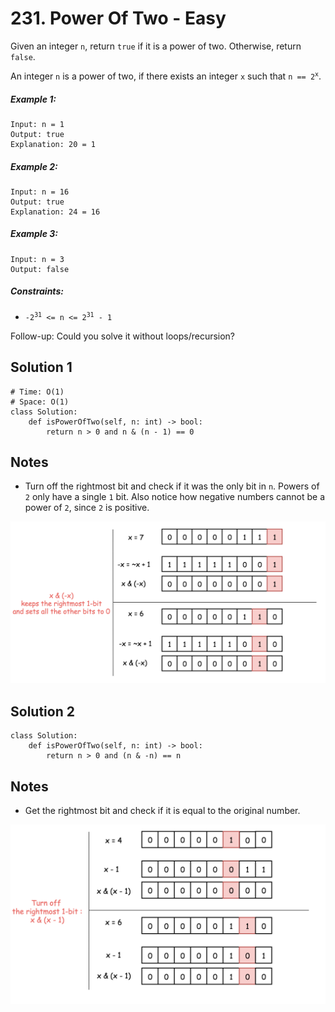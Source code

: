 # 231. Power Of Two - Easy

Given an integer `n`, return `true` if it is a power of two. Otherwise, return `false`.

An integer `n` is a power of two, if there exists an integer `x` such that <code>n == 2<sup>x</sup></code>.

##### Example 1:

```
Input: n = 1
Output: true
Explanation: 20 = 1
```

##### Example 2:

```
Input: n = 16
Output: true
Explanation: 24 = 16
```

##### Example 3:

```
Input: n = 3
Output: false
```

##### Constraints:

- <code>-2<sup>31</sup> <= n <= 2<sup>31</sup> - 1</code>

Follow-up: Could you solve it without loops/recursion?

## Solution 1

```
# Time: O(1)
# Space: O(1)
class Solution:
    def isPowerOfTwo(self, n: int) -> bool:
        return n > 0 and n & (n - 1) == 0
```

## Notes
- Turn off the rightmost bit and check if it was the only bit in `n`. Powers of `2` only have a single `1` bit. Also notice how negative numbers cannot be a power of `2`, since `2` is positive.

<img src="../assets/231_getrightmost.png" />

## Solution 2

```
class Solution:
    def isPowerOfTwo(self, n: int) -> bool:
        return n > 0 and (n & -n) == n
```

## Notes
- Get the rightmost bit and check if it is equal to the original number.

<img src="../assets/231_turnoffrightmost.png" />